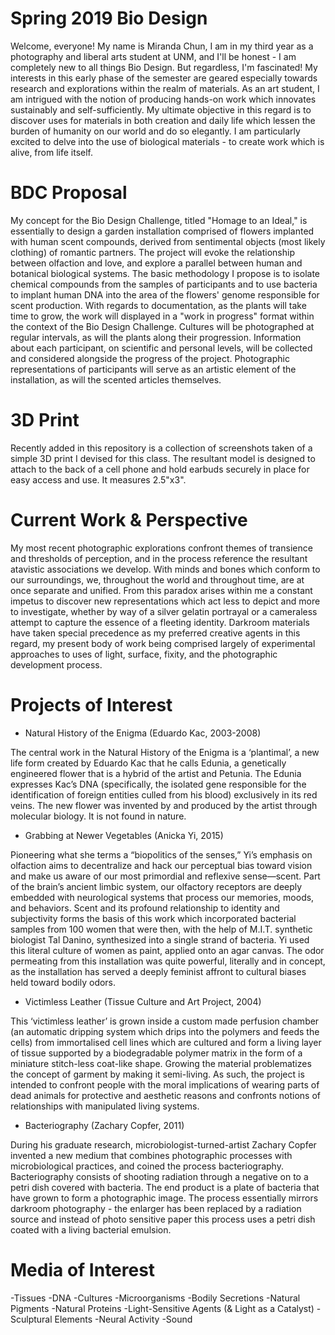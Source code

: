 # Spring 2019 Bio Design

Welcome, everyone! My name is Miranda Chun, I am in my third year as a photography and liberal arts student at UNM, and I'll be honest - I am completely new to all things Bio Design. But regardless, I'm fascinated! My interests in this early phase of the semester are geared  especially towards research and explorations within the realm of materials. As an art student, I am intrigued with the notion of producing hands-on work which innovates sustainably and self-sufficiently. My ultimate objective in this regard is to discover uses for materials in both creation and daily life which lessen the burden of humanity on our world and do so elegantly. I am particularly excited to delve into the use of biological materials - to create work which is alive, from life itself.

# BDC Proposal

My concept for the Bio Design Challenge, titled "Homage to an Ideal," is essentially to design a garden installation comprised of flowers implanted with human scent compounds, derived from sentimental objects (most likely clothing) of romantic partners. The project will evoke the relationship between olfaction and love, and explore a parallel between human and botanical biological systems. 
The basic methodology I propose is to isolate chemical compounds from the samples of participants and to use bacteria to implant human DNA into the area of the flowers' genome responsible for scent production. With regards to documentation, as the plants will take time to grow, the work will displayed in a "work in progress" format within the context of the Bio Design Challenge. Cultures will be photographed at regular intervals, as will the plants along their progression. Information about each participant, on scientific and personal levels, will be collected and considered alongside the progress of the project. Photographic representations of participants will serve as an artistic element of the installation, as will the scented articles themselves.

# 3D Print

Recently added in this repository is a collection of screenshots taken of a simple 3D print I devised for this class. The resultant model is designed to attach to the back of a cell phone and hold earbuds securely in place for easy access and use. It measures 2.5"x3".

# Current Work & Perspective

My most recent photographic explorations confront themes of transience and thresholds of perception, and in the process reference the resultant atavistic associations we develop. With minds and bones which conform to our surroundings, we, throughout the world and throughout time, are at once separate and unified. From this paradox arises within me a constant impetus to discover new representations which act less to depict and more to investigate, whether by way of a silver gelatin portrayal or a cameraless attempt to capture the essence of a fleeting identity. 
Darkroom materials have taken special precedence as my preferred creative agents in this regard, my present body of work being comprised largely of experimental approaches to uses of light, surface, fixity, and the photographic development process.


# Projects of Interest

- Natural History of the Enigma (Eduardo Kac, 2003-2008)

The central work in the Natural History of the Enigma is a ‘plantimal’, a new life form created by Eduardo Kac that he calls Edunia, a    genetically engineered flower that is a hybrid of the artist and Petunia. The Edunia expresses Kac’s DNA (specifically, the isolated gene responsible for the identification of foreign entities culled from his blood) exclusively in its red veins. The new flower was invented by and produced by the artist through molecular biology. It is not found in nature.



- Grabbing at Newer Vegetables (Anicka Yi, 2015)

Pioneering what she terms a “biopolitics of the senses,” Yi’s emphasis on olfaction aims to decentralize and hack our perceptual bias toward vision and make us aware of our most primordial and reflexive sense—scent. Part of the brain’s ancient limbic system, our olfactory receptors are deeply embedded with neurological systems that process our memories, moods, and behaviors. Scent and its profound relationship to identity and subjectivity forms the basis of this work which incorporated bacterial samples from 100 women that were then, with the help of M.I.T. synthetic biologist Tal Danino, synthesized into a single strand of bacteria. Yi used this literal culture of women as paint, applied onto an agar canvas. The odor permeating from this installation was quite powerful, literally and in concept, as the installation has served a deeply feminist affront to cultural biases held toward bodily odors.



- Victimless Leather (Tissue Culture and Art Project, 2004)

This ‘victimless leather’ is grown inside a custom made perfusion chamber (an automatic dripping system which drips into the polymers and feeds the cells) from immortalised cell lines which are cultured and form a living layer of tissue supported by a biodegradable polymer matrix in the form of a miniature stitch-less coat-like shape. Growing the material problematizes the concept of garment by making it semi-living. As such, the project is intended to confront people with the moral implications of wearing parts of dead animals for protective and aesthetic reasons and confronts notions of relationships with manipulated living systems. 



- Bacteriography (Zachary Copfer, 2011)

During his graduate research, microbiologist-turned-artist Zachary Copfer invented a new medium that combines photographic processes with microbiological practices, and coined the process bacteriography. Bacteriography consists of shooting radiation through a negative on to a petri dish covered with bacteria. The end product is a plate of bacteria that have grown to form a photographic image. The process essentially mirrors darkroom photography - the enlarger has been replaced by a radiation source and instead of photo sensitive paper this process uses a petri dish coated with a living bacterial emulsion.




# Media of Interest

-Tissues
-DNA
-Cultures
-Microorganisms
-Bodily Secretions
-Natural Pigments
-Natural Proteins
-Light-Sensitive Agents (& Light as a Catalyst)
-Sculptural Elements
-Neural Activity
-Sound
